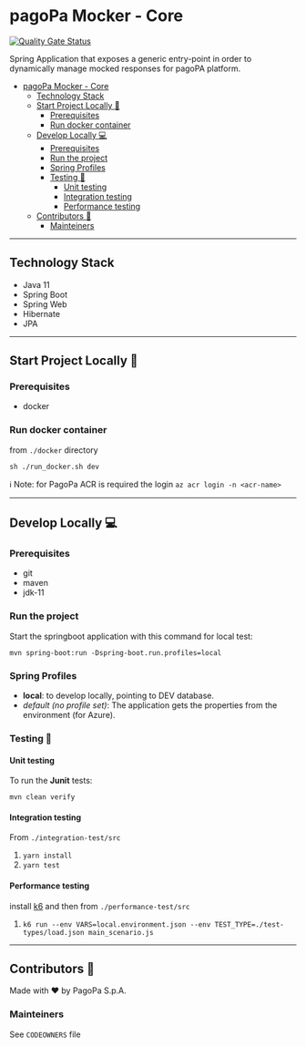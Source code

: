 # pagoPa Mocker - Core

[![Quality Gate Status](https://sonarcloud.io/api/project_badges/measure?project=pagopa_pagopa-mocker&metric=alert_status)](https://sonarcloud.io/dashboard?id=pagopa_pagopa-mocker)

Spring Application that exposes a generic entry-point in order to dynamically manage mocked responses for pagoPA platform.

- [pagoPa Mocker - Core](#pagopa-mocker---core)
    * [Technology Stack](#technology-stack)
    * [Start Project Locally 🚀](#start-project-locally---)
        + [Prerequisites](#prerequisites)
        + [Run docker container](#run-docker-container)
    * [Develop Locally 💻](#develop-locally---)
        + [Prerequisites](#prerequisites-1)
        + [Run the project](#run-the-project)
        + [Spring Profiles](#spring-profiles)
        + [Testing 🧪](#testing---)
            - [Unit testing](#unit-testing)
            - [Integration testing](#integration-testing)
            - [Performance testing](#performance-testing)
    * [Contributors 👥](#contributors---)
        + [Mainteiners](#mainteiners)

---

## Technology Stack

- Java 11
- Spring Boot
- Spring Web
- Hibernate
- JPA

---

## Start Project Locally 🚀

### Prerequisites

- docker

### Run docker container

from `./docker` directory

`sh ./run_docker.sh dev`

ℹ️ Note: for PagoPa ACR is required the login `az acr login -n <acr-name>`

---

## Develop Locally 💻

### Prerequisites

- git
- maven
- jdk-11

### Run the project

Start the springboot application with this command for local test:

`mvn spring-boot:run -Dspring-boot.run.profiles=local`

### Spring Profiles

- **local**: to develop locally, pointing to DEV database.
- _default (no profile set)_: The application gets the properties from the environment (for Azure).

### Testing 🧪

#### Unit testing

To run the **Junit** tests:

`mvn clean verify`

#### Integration testing

From `./integration-test/src`

1. `yarn install`
2. `yarn test`

#### Performance testing

install [k6](https://k6.io/) and then from `./performance-test/src`

1. `k6 run --env VARS=local.environment.json --env TEST_TYPE=./test-types/load.json main_scenario.js`

---

## Contributors 👥

Made with ❤️ by PagoPa S.p.A.

### Mainteiners

See `CODEOWNERS` file
